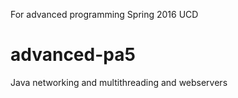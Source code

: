 For advanced programming Spring 2016 UCD
# advanced-pa5
Java networking and multithreading and webservers
